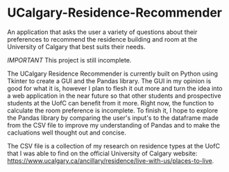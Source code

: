 # UCalgary-Residence-Recommender
An application that asks the user a variety of questions about their preferences to recommend the residence building and room at the University of Calgary that best suits their needs.


*IMPORTANT*
This project is still incomplete.

The UCalgary Residence Recommender is currently built on Python using Tkinter to create a GUI and the Pandas library. The GUI in my opinion is good for what it is, however I plan to flesh it out more and turn the idea into a web application in the near future so that other students and prospective students at the UofC can benefit from it more. Right now, the function to calculate the room preference is incomplete. To finish it, I hope to explore the Pandas library by comparing the user's input's to the dataframe made from the CSV file to improve my understanding of Pandas and to make the cacluations well thought out and concise. 

The CSV file is a collection of my research on residence types at the UofC that I was able to find on the official University of Calgary website: https://www.ucalgary.ca/ancillary/residence/live-with-us/places-to-live.
